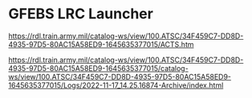 # GFEBS LRC Launcher

https://rdl.train.army.mil/catalog-ws/view/100.ATSC/34F459C7-DD8D-4935-97D5-80AC15A58ED9-1645635377015/ACTS.htm

https://rdl.train.army.mil/catalog-ws/view/100.ATSC/34F459C7-DD8D-4935-97D5-80AC15A58ED9-1645635377015/catalog-ws/view/100.ATSC/34F459C7-DD8D-4935-97D5-80AC15A58ED9-1645635377015/Logs/2022-11-17_14.25.16874-Archive/index.html
